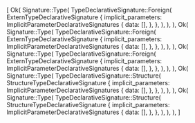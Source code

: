 [
    Ok(
        Signature::Type(
            TypeDeclarativeSignature::Foreign(
                ExternTypeDeclarativeSignature {
                    implicit_parameters: ImplicitParameterDeclarativeSignatures {
                        data: [],
                    },
                },
            ),
        ),
    ),
    Ok(
        Signature::Type(
            TypeDeclarativeSignature::Foreign(
                ExternTypeDeclarativeSignature {
                    implicit_parameters: ImplicitParameterDeclarativeSignatures {
                        data: [],
                    },
                },
            ),
        ),
    ),
    Ok(
        Signature::Type(
            TypeDeclarativeSignature::Foreign(
                ExternTypeDeclarativeSignature {
                    implicit_parameters: ImplicitParameterDeclarativeSignatures {
                        data: [],
                    },
                },
            ),
        ),
    ),
    Ok(
        Signature::Type(
            TypeDeclarativeSignature::Structure(
                StructureTypeDeclarativeSignature {
                    implicit_parameters: ImplicitParameterDeclarativeSignatures {
                        data: [],
                    },
                },
            ),
        ),
    ),
    Ok(
        Signature::Type(
            TypeDeclarativeSignature::Structure(
                StructureTypeDeclarativeSignature {
                    implicit_parameters: ImplicitParameterDeclarativeSignatures {
                        data: [],
                    },
                },
            ),
        ),
    ),
]